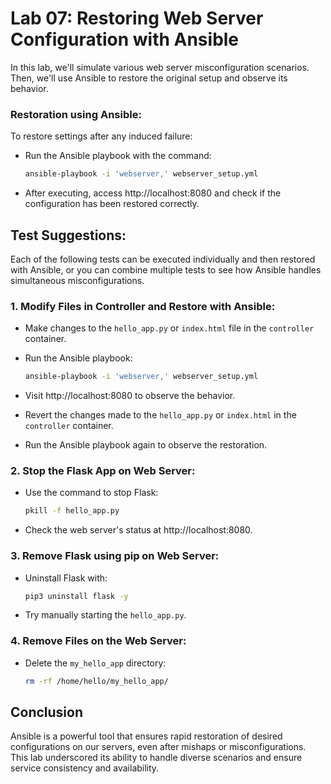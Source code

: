 # Lab 07: Restoring Web Server Configuration with Ansible

In this lab, we'll simulate various web server misconfiguration scenarios. Then, we'll use Ansible to restore the original setup and observe its behavior.

### Restoration using Ansible:

To restore settings after any induced failure:

- Run the Ansible playbook with the command:
  ```bash
  ansible-playbook -i 'webserver,' webserver_setup.yml
  ```

- After executing, access http://localhost:8080 and check if the configuration has been restored correctly.

## Test Suggestions:

Each of the following tests can be executed individually and then restored with Ansible, or you can combine multiple tests to see how Ansible handles simultaneous misconfigurations.

### 1. **Modify Files in Controller and Restore with Ansible**:

- Make changes to the `hello_app.py` or `index.html` file in the `controller` container.
- Run the Ansible playbook:
  ```bash
  ansible-playbook -i 'webserver,' webserver_setup.yml
  ```

- Visit http://localhost:8080 to observe the behavior.
- Revert the changes made to the `hello_app.py` or `index.html` in the `controller` container.
- Run the Ansible playbook again to observe the restoration.

### 2. **Stop the Flask App on Web Server**:

- Use the command to stop Flask:
  ```bash
  pkill -f hello_app.py
  ```

- Check the web server's status at http://localhost:8080.

### 3. **Remove Flask using pip on Web Server**:

- Uninstall Flask with:
  ```bash
  pip3 uninstall flask -y
  ```

- Try manually starting the `hello_app.py`.

### 4. **Remove Files on the Web Server**:

- Delete the `my_hello_app` directory:
  ```bash
  rm -rf /home/hello/my_hello_app/
  ```

## Conclusion

Ansible is a powerful tool that ensures rapid restoration of desired configurations on our servers, even after mishaps or misconfigurations. This lab underscored its ability to handle diverse scenarios and ensure service consistency and availability.